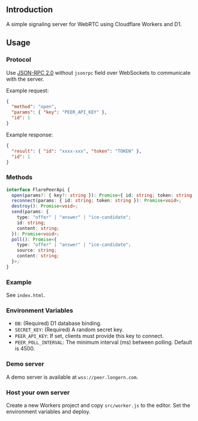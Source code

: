 ## Introduction

A simple signaling server for WebRTC using Cloudflare Workers and D1.

## Usage

### Protocol

Use [JSON-RPC 2.0](https://www.jsonrpc.org/specification) without `jsonrpc` field over WebSockets to communicate with the server.

Example request:

```json
{
  "method": "open",
  "params": { "key": "PEER_API_KEY" },
  "id": 1
}
```

Example response:

```json
{
  "result": { "id": "xxxx-xxx", "token": "TOKEN" },
  "id": 1
}
```

### Methods

```typescript
interface FlarePeerApi {
  open(params?: { key?: string }): Promise<{ id: string; token: string }>;
  reconnect(params: { id: string; token: string }): Promise<void>;
  destroy(): Promise<void>;
  send(params: {
    type: "offer" | "answer" | "ice-candidate";
    id: string;
    content: string;
  }): Promise<void>;
  poll(): Promise<{
    type: "offer" | "answer" | "ice-candidate";
    source: string;
    content: string;
  }>;
}
```

### Example

See `index.html`.

### Environment Variables

- `DB`: (Required) D1 database binding.
- `SECRET_KEY`: (Required) A random secret key.
- `PEER_API_KEY`: If set, clients must provide this key to connect.
- `PEER_POLL_INTERVAL`: The minimum interval (ms) between polling. Default is 4500.

### Demo server

A demo server is available at `wss://peer.longern.com`.

### Host your own server

Create a new Workers project and copy `src/worker.js` to the editor.
Set the environment variables and deploy.
